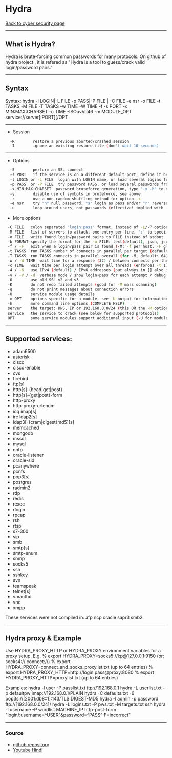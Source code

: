 # Hydra
[Back to cyber security page](Cyber%20security.md)
- --
## What is Hydra?
Hydra is brute-forcing common passwords for many protocols.
On github of hydra project , it is refered as  "Hydra is a tool to guess/crack valid login/password pairs."
- --
## Syntax

Syntax: hydra -l LOGIN|-L FILE -p PASS|-P FILE | -C FILE -e nsr -o FILE -t TASKS -M FILE -T TASKS -w TIME -W TIME -f -s PORT -x MIN:MAX:CHARSET -c TIME -ISOuvVd46 -m MODULE_OPT service://server[:PORT][/OPT
- --
- Session
```bash
  -R        restore a previous aborted/crashed session
  -I        ignore an existing restore file (don't wait 10 seconds)
```
- --
- Options
```bash
  -S        perform an SSL connect
  -s PORT   if the service is on a different default port, define it here
  -l LOGIN or -L FILE  login with LOGIN name, or load several logins from FILE
  -p PASS  or -P FILE  try password PASS, or load several passwords from FILE
  -x MIN:MAX:CHARSET  password bruteforce generation, type "-x -h" to get help
  -y        disable use of symbols in bruteforce, see above
  -r        use a non-random shuffling method for option -x
  -e nsr    try "n" null password, "s" login as pass and/or "r" reversed login
  -u        loop around users, not passwords (effective! implied with -x)
  ```
- More options
 ```bash
  -C FILE   colon separated "login:pass" format, instead of -L/-P options
  -M FILE   list of servers to attack, one entry per line, ':' to specify port
  -o FILE   write found login/password pairs to FILE instead of stdout
  -b FORMAT specify the format for the -o FILE: text(default), json, jsonv1
  -f / -F   exit when a login/pass pair is found (-M: -f per host, -F global)
  -t TASKS  run TASKS number of connects in parallel per target (default: 16)
  -T TASKS  run TASKS connects in parallel overall (for -M, default: 64)
  -w / -W TIME  wait time for a response (32) / between connects per thread (0)
  -c TIME   wait time per login attempt over all threads (enforces -t 1)
  -4 / -6   use IPv4 (default) / IPv6 addresses (put always in [] also in -M)
  -v / -V / -d  verbose mode / show login+pass for each attempt / debug mode 
  -O        use old SSL v2 and v3
  -K        do not redo failed attempts (good for -M mass scanning)
  -q        do not print messages about connection errors
  -U        service module usage details
  -m OPT    options specific for a module, see -U output for information
  -h        more command line options (COMPLETE HELP)
  server    the target: DNS, IP or 192.168.0.0/24 (this OR the -M option)
  service   the service to crack (see below for supported protocols)
  OPT       some service modules support additional input (-U for module help)
```

- --
## Supported services: 
- adam6500 
- asterisk 
- cisco 
- cisco-enable 
- cvs 
- firebird 
- ftp[s] 
- http[s]-{head|get|post} 
- http[s]-{get|post}-form 
- http-proxy 
- http-proxy-urlenum 
- icq imap[s] 
- irc ldap2[s] 
- ldap3[-{cram|digest}md5][s] 
- memcached 
- mongodb 
- mssql 
- mysql 
- nntp 
- oracle-listener 
- oracle-sid 
- pcanywhere 
- pcnfs 
- pop3[s] 
- postgres 
- radmin2 
- rdp 
- redis 
- rexec 
- rlogin 
- rpcap 
- rsh 
- rtsp 
- s7-300 
- sip 
- smb 
- smtp[s] 
- smtp-enum 
- snmp 
- socks5 
- ssh 
- sshkey 
- svn 
- teamspeak 
- telnet[s] 
- vmauthd 
- vnc 
- xmpp

These services were not compiled in: afp ncp oracle sapr3 smb2.
- --
## Hydra proxy & Example
Use HYDRA_PROXY_HTTP or HYDRA_PROXY environment variables for a proxy setup.
E.g. % export HYDRA_PROXY=socks5://l:p@127.0.0.1:9150 (or: socks4:// connect://)
     % export HYDRA_PROXY=connect_and_socks_proxylist.txt  (up to 64 entries)
     % export HYDRA_PROXY_HTTP=http://login:pass@proxy:8080
     % export HYDRA_PROXY_HTTP=proxylist.txt  (up to 64 entries)

Examples:
  hydra -l user -P passlist.txt ftp://192.168.0.1
  hydra -L userlist.txt -p defaultpw imap://192.168.0.1/PLAIN
  hydra -C defaults.txt -6 pop3s://[2001:db8::1]:143/TLS:DIGEST-MD5
  hydra -l admin -p password ftp://[192.168.0.0/24]/
  hydra -L logins.txt -P pws.txt -M targets.txt ssh
  hydra -l username -P wordlist MACHINE_IP http-post-form "login/:username=^USER^&password=^PASS^:F=incorrect" 
- --
### Source
- [github repository](https://github.com/vanhauser-thc/thc-hydra)
- [Youtube Hindi](https://youtu.be/-gE4leMl5Gg)